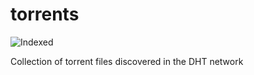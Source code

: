 torrents 
========
![Indexed](https://img.shields.io/badge/indexed-182118-blue)

Collection of torrent files discovered in the DHT network
